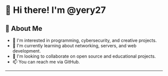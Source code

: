 # 👋 Hi there! I'm @yery27

## 🚀 About Me
- 👀 I'm interested in programming, cybersecurity, and creative projects.
- 🌱 I'm currently learning about networking, servers, and web development.
- 💞️ I'm looking to collaborate on open source and educational projects.
- 📫 You can reach me via GitHub.

---

<!---
yery27/yery27 is a ✨ special ✨ repository because its `README.md` appears on your GitHub profile.
You can click the "Preview" link to see how it looks.
--->
